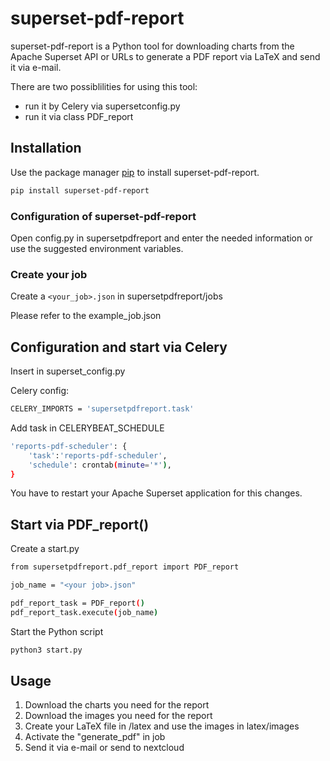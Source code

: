 # superset-pdf-report

superset-pdf-report is a Python tool for downloading charts from the Apache Superset API or URLs to generate a PDF report via LaTeX and send it via e-mail.

There are two possiblilities for using this tool:

- run it by Celery via supersetconfig.py
- run it via class PDF_report

## Installation

Use the package manager [pip](https://pip.pypa.io/en/stable/) to install superset-pdf-report.

```bash
pip install superset-pdf-report
```

### Configuration of superset-pdf-report

Open config.py in supersetpdfreport and enter the needed information or use the suggested environment variables.

### Create your job

Create a `<your_job>.json` in supersetpdfreport/jobs
 
Please refer to the example_job.json

## Configuration and start via Celery

Insert in superset_config.py

Celery config:

```bash
CELERY_IMPORTS = 'supersetpdfreport.task'
```

Add task in CELERYBEAT_SCHEDULE

```bash
'reports-pdf-scheduler': {
    'task':'reports-pdf-scheduler',
    'schedule': crontab(minute='*'),
}
```

You have to restart your Apache Superset application for this changes.

## Start via PDF_report()

Create a start.py

```bash
from supersetpdfreport.pdf_report import PDF_report

job_name = "<your job>.json"

pdf_report_task = PDF_report()
pdf_report_task.execute(job_name)
```

Start the Python script

```bash
python3 start.py
```

## Usage

1. Download the charts you need for the report
2. Download the images you need for the report
3. Create your LaTeX file in /latex and use the images in latex/images
4. Activate the "generate_pdf" in job
5. Send it via e-mail or send to nextcloud
